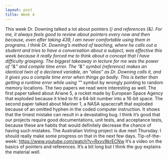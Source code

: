 ```yaml
---
layout: post
title: Week 4 
---
```

This week Dr. Downing talked a lot about pointers (*) and references (&). For me, it always feels good to review about pointers every now and then because, even after taking 439, I am never comfortable using them in programs. I think Dr. Downing’s method of teaching, where he calls out a student and tries to have a conversation about a subject, was effective this week because it really forced me to think about a concept that I have difficulty grasping. The biggest takeaway in lecture for me was the power of “&” and compile time error. The “&” symbol (reference) makes an identical twin of a declared variable, an “alias” as Dr. Downing calls it, and it gives you a compile time error when things go badly. This is better than getting a runtime error while using “*” symbol by wrongly pointing to random memory locations. 
The two papers we read were interesting as well. The first paper talked about Ariane 5, a rocket made by European Space Agency that exploded because it tried to fit a 64-bit number into a 16-bit space. The second paper talked about Mariner 1, a NASA spacecraft that exploded because of an omitted hyphen in the coded computer instruction. It shows that the tiniest mistake can result in a devastating bug. I think it’s good that our projects require good documentations, unit tests, and acceptance tests, because these are habits that would definitely decrease the chance of having such mistakes. 
The Australian Voting project is due next Thursday. I should really make some progress on that in the next few days. 
Tip-of-the-week: https://www.youtube.com/watch?v=Rxvv9krECNw
It’s a video on the basics of pointers and references. It’s a bit long but I think the guy explains the material well. 
